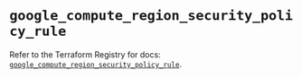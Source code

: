 # `google_compute_region_security_policy_rule`

Refer to the Terraform Registry for docs: [`google_compute_region_security_policy_rule`](https://registry.terraform.io/providers/hashicorp/google-beta/5.28.0/docs/resources/google_compute_region_security_policy_rule).
